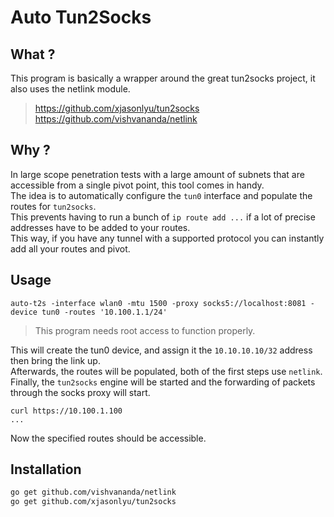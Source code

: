 # Auto Tun2Socks

## What ?

This program is basically a wrapper around the great tun2socks project, it also uses the netlink module.  
> https://github.com/xjasonlyu/tun2socks  
> https://github.com/vishvananda/netlink  

## Why ?

In large scope penetration tests with a large amount of subnets that are accessible from a single pivot point, this tool comes in handy.  
The idea is to automatically configure the `tun0` interface and populate the routes for `tun2socks`.  
This prevents having to run a bunch of `ip route add ...` if a lot of precise addresses have to be added to your routes.  
This way, if you have any tunnel with a supported protocol you can instantly add all your routes and pivot.  

## Usage

```
auto-t2s -interface wlan0 -mtu 1500 -proxy socks5://localhost:8081 -device tun0 -routes '10.100.1.1/24'
```
> This program needs root access to function properly.  

This will create the tun0 device, and assign it the `10.10.10.10/32` address then bring the link up.  
Afterwards, the routes will be populated, both of the first steps use `netlink`.  
Finally, the `tun2socks` engine will be started and the forwarding of packets through the socks proxy will start.  
  
```
curl https://10.100.1.100
...
```

Now the specified routes should be accessible.  

## Installation

```bash
go get github.com/vishvananda/netlink
go get github.com/xjasonlyu/tun2socks
```


